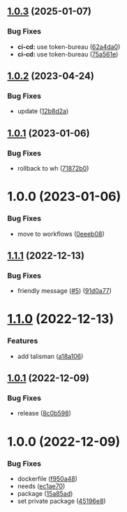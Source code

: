 ## [1.0.3](https://github.com/SocialGouv/sandbox-next/compare/v1.0.2...v1.0.3) (2025-01-07)


### Bug Fixes

* **ci-cd:** use token-bureau ([62a4da0](https://github.com/SocialGouv/sandbox-next/commit/62a4da0fdc07f10872f0847b50e1332e91c7c0fe))
* **ci-cd:** use token-bureau ([75a561e](https://github.com/SocialGouv/sandbox-next/commit/75a561ef5a903c6c4736dbe2cc15467e024c3019))

## [1.0.2](https://github.com/SocialGouv/sandbox-next/compare/v1.0.1...v1.0.2) (2023-04-24)


### Bug Fixes

* update ([12b8d2a](https://github.com/SocialGouv/sandbox-next/commit/12b8d2a3151549b1f00e8dd2171b4f4474e8e93a))

## [1.0.1](https://github.com/SocialGouv/sandbox-next/compare/v1.0.0...v1.0.1) (2023-01-06)


### Bug Fixes

* rollback to wh ([71872b0](https://github.com/SocialGouv/sandbox-next/commit/71872b046e1eb147ccd8048ba06ce70b4a288d33))

# 1.0.0 (2023-01-06)


### Bug Fixes

* move to workflows ([0eeeb08](https://github.com/SocialGouv/sandbox-next/commit/0eeeb08c39af8d3274c9507d3a7f455061eefdaa))

## [1.1.1](https://github.com/SocialGouv/sandbox/compare/v1.1.0...v1.1.1) (2022-12-13)


### Bug Fixes

* friendly message ([#5](https://github.com/SocialGouv/sandbox/issues/5)) ([91d0a77](https://github.com/SocialGouv/sandbox/commit/91d0a77f6cc75041c72020a2374fef9aa9bf95a0))

# [1.1.0](https://github.com/SocialGouv/sandbox/compare/v1.0.1...v1.1.0) (2022-12-13)


### Features

* add talisman ([a18a106](https://github.com/SocialGouv/sandbox/commit/a18a1063a81f518a17aed8d1b7baa6cae4eb2ade))

## [1.0.1](https://github.com/SocialGouv/sandbox/compare/v1.0.0...v1.0.1) (2022-12-09)


### Bug Fixes

* release ([8c0b598](https://github.com/SocialGouv/sandbox/commit/8c0b598ddd51afcd457e3f0d23dcdb5cd5fa6751))

# 1.0.0 (2022-12-09)


### Bug Fixes

* dockerfile ([f950a48](https://github.com/SocialGouv/sandbox/commit/f950a48d9c80f81c53609c8993fc89d640f13824))
* needs ([ec1ae70](https://github.com/SocialGouv/sandbox/commit/ec1ae7067cfa14f3200097e1bbdb56c0b78789db))
* package ([15a85ad](https://github.com/SocialGouv/sandbox/commit/15a85ad7dbe2e52a11d4815284a2a4b9ef099622))
* set private package ([45196e8](https://github.com/SocialGouv/sandbox/commit/45196e8a1f80138cc5481484aa50a09019220988))
